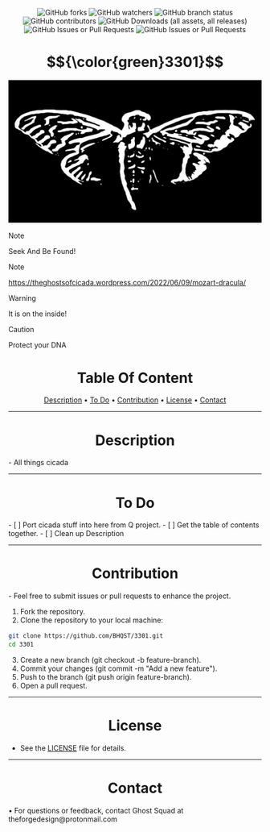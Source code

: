 <p align="center">
 <a
![GitHub Repo stars](https://img.shields.io/github/stars/BHQST/3301)
  
![GitHub forks](https://img.shields.io/github/forks/BHQST/3301)
![GitHub watchers](https://img.shields.io/github/watchers/BHQST/3301)
![GitHub branch status](https://img.shields.io/github/checks-status/BHQST/3301/main)
![GitHub contributors](https://img.shields.io/github/contributors-anon/BHQST/3301)
![GitHub Downloads (all assets, all releases)](https://img.shields.io/github/downloads/BHQST/3301/total)
![GitHub Issues or Pull Requests](https://img.shields.io/github/issues/BHQST/3301)
![GitHub Issues or Pull Requests](https://img.shields.io/github/issues-pr/BHQST/3301)
 </a>
</p>

<h1 id="centered-header" align="center">$${\color{green}3301}$$</h1>

![Logo](Logo.jpg)

> [!NOTE]  
> Seek And Be Found!

> [!NOTE]
> https://theghostsofcicada.wordpress.com/2022/06/09/mozart-dracula/

> [!WARNING]
> It is on the inside!

> [!CAUTION]
> Protect your DNA


<h1 align="center">Table Of Content</h1>
<p align="center">
  <a href="#Description">Description</a> •
  <a href="#To Do">To Do</a> • 
 <a
 href="#Contribution">Contribution</a> •
  <a href="#License">License</a> •
  <a href="#Contact">Contact</a> 
</p>

***

<h1 align="center">Description</h1>
   - All things cicada

***

<h1 align="center">To Do</h1>
  - [ ] Port cicada stuff into here from Q project.
  - [ ] Get the table of contents together.
  - [ ] Clean up Description 

***

<h1 align="center">Contribution</h1>
  - Feel free to submit issues or pull requests to enhance the project.

1. Fork the repository.
2. Clone the repository to your local machine:
```bash
git clone https://github.com/BHQST/3301.git
cd 3301
```
3. Create a new branch (git checkout -b feature-branch).
4. Commit your changes (git commit -m "Add a new feature").
5. Push to the branch (git push origin feature-branch).
6. Open a pull request.

***

<h1 align="center">License</h1>

- See the [LICENSE](LICENSE) file for details.

***

<h1 align="center">Contact</h1>
• For questions or feedback, contact Ghost Squad at theforgedesign@protonmail.com
